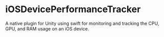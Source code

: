 # iOSDevicePerformanceTracker
A native plugin for Unity using swift for monitoring and tracking the CPU, GPU, and RAM usage on an iOS device.

